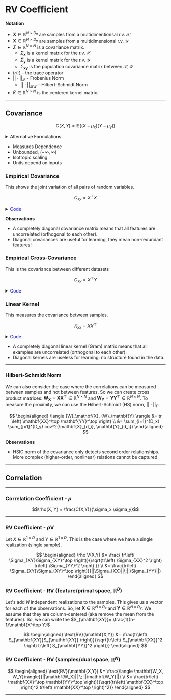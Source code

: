 # RV Coefficient

**Notation**

* $\mathbf{X} \in \mathbb{R}^{N \times D_\mathbf{x}}$ are samples from a multidimentionsal r.v. $\mathcal{X}$
* $\mathbf{X} \in \mathbb{R}^{N \times D_\mathbf{y}}$ are samples from a multidimensional r.v. $\mathcal{Y}$
* $\Sigma \in \mathbb{R}^{N \times N}$ is a covariance matrix.
  * $\Sigma_\mathbf{x}$ is a kernel matrix for the r.v. $\mathcal{X}$
  * $\Sigma_\mathbf{y}$ is a kernel matrix for the r.v. $\mathcal{Y}$
  * $\Sigma_\mathbf{xy}$ is the population covariance matrix between $\mathcal{X,Y}$
* $tr(\cdot)$ - the trace operator
* $||\cdot||_\mathcal{F}$ - Frobenius Norm
  * $||\cdot||_\mathcal{HS}$ - Hilbert-Schmidt Norm 
* $\tilde{K} \in \mathbb{R}^{N \times N}$ is the centered kernel matrix.

---

## Covariance

$$C(X,Y)=\mathbb{E}\left((X-\mu_x)(Y-\mu_y) \right)$$

<details>
<summary>
    <font color="black">Alternative Formulations
    </font>
</summary>

$$
\begin{aligned}
C(X,Y) &= \mathbb{E}\left((X-\mu_x)(Y-\mu_y) \right) \\
&= \mathbb{E}\left(XY - \mu_xY - X\mu_y + \mu_x\mu_y \right) \\
&=  \mathbb{E}(XY) - \mu_x  \mathbb{E}(X) -  \mathbb{E}(X)\mu_y + \mu_x\mu_y \\
&=  \mathbb{E}(XY) - \mu_x\mu_y
\end{aligned}
$$
</details>

* Measures Dependence
* Unbounded, $(-\infty,\infty)$
* Isotropic scaling
* Units depend on inputs

### Empirical Covariance

This shows the joint variation of all pairs of random variables.

$$C_{xy} = X^\top X$$


<details>
<summary>
    <font color="blue">Code
    </font>
</summary>

```python
c_xy = X.T @ X
```
</details>

**Observations**
* A completely diagonal covariance matrix means that all features are uncorrelated (orthogonal to each other).
* Diagonal covariances are useful for learning, they mean non-redundant features!


### Empirical Cross-Covariance 

This is the covariance between different datasets

$$C_{xy} = X^\top Y$$

<details>
<summary>
    <font color="blue">Code
    </font>
</summary>

```python
c_xy = X.T @ Y
```
</details>

### Linear Kernel 

This measures the covariance between samples.

$$K_{xx} = X X^\top$$

<details>
<summary>
    <font color="blue">Code
    </font>
</summary>

```python
K_xy = X @ X.T
```
</details>

* A completely diagonal linear kernel (Gram) matrix means that all examples are uncorrelated (orthogonal to each other).
* Diagonal kernels are useless for learning: no structure found in the data.

---

### Hilbert-Schmidt Norm


We can also consider the case where the correlations can be measured between samples and not between features. So we can create cross product matrices: $\mathbf{W}_\mathbf{X}=\mathbf{XX}^\top \in \mathbb{R}^{N \times N}$ and $\mathbf{W}_\mathbf{Y}=\mathbf{YY}^\top \in \mathbb{R}^{N \times N}$. To measure the proximity, we can use the Hilbert-Schmidt (HS) norm, $||\cdot||_{F}$. 

$$
\begin{aligned}
\langle {W}_\mathbf{X}, {W}_\mathbf{Y} \rangle 
&= 
tr \left( \mathbf{XX}^\top \mathbf{YY}^\top \right) \\
&= 
\sum_{i=1}^{D_x} \sum_{j=1}^{D_y} cov^2(\mathbf{X}_{d_i}, \mathbf{Y}_{d_j})
\end{aligned}
$$

**Observations**
* HSIC norm of the covariance only detects second order relationships. More complex (higher-order, nonlinear) relations cannot be captured

---

## Correlation

---

### Correlation Coefficient - $\rho$

$$\rho(X, Y) = \frac{C(X,Y)}{\sigma_x \sigma_y}$$

---

### RV Coefficient - $\rho$V

Let $X \in \mathbb{R}^{1 \times D}$ and $Y \in \mathbb{R}^{1 \times D}$. This is the case where we have a single realization (single sample).

$$
\begin{aligned}
\rho V(X,Y)
&=
\frac{ tr\left( \Sigma_{XY}\Sigma_{XY}^\top \right)}{\sqrt{tr\left( \Sigma_{XX}^2  \right) tr\left( \Sigma_{YY}^2  \right) }} \\
&= \frac{tr\left( \Sigma_{XY}\Sigma_{XY}^\top \right)}{||\Sigma_{XX}||\;||\Sigma_{YY}||}
\end{aligned}
$$

### RV Coefficient - RV (feature/primal space, $\mathbb{R}^D$)

Let's add $N$ independent realizations to the samples. This gives us a vector for each of the observations. So, let $\mathbf{X} \in \mathbb{R}^{N \times D_x}$ and $\mathbf{Y} \in \mathbb{R}^{N \times D_y}$. We assume that they are column-centered (aka remove the mean from the features). So, we can write the $S_{\mathbf{XY}}= \frac{1}{n-1}\mathbf{X^\top Y}$

$$
\begin{aligned}
\text{RV}(\mathbf{X,Y})
&= 
\frac{tr\left( S_{\mathbf{XY}}S_{\mathbf{XY}} \right)}{\sqrt{tr\left( S_{\mathbf{XX}}^2 \right) tr\left( S_{\mathbf{YY}}^2 \right)}}
\end{aligned}
$$

### RV Coefficient - RV (samples/dual space, $\mathbb{R}^N$)

$$
\begin{aligned}
\text{RV}(\mathbf{X,Y}) 
&=
\frac{\langle \mathbf{W_X, W_Y}\rangle}{||\mathbf{W_X}|| \; ||\mathbf{W_Y}||} \\
&=
\frac{tr\left( \mathbf{XX}^\top \mathbf{YY}^\top \right)}{\sqrt{tr\left( \mathbf{XX}^\top \right)^2 tr\left( \mathbf{XX}^\top \right)^2}}
\end{aligned}
$$


---

### 